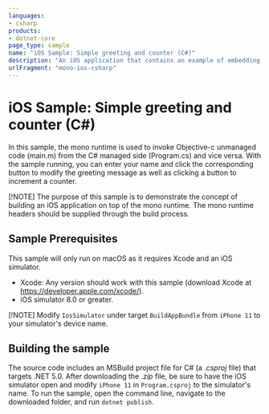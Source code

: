 ```yaml
---
languages:
- csharp
products:
- dotnet-core
page_type: sample
name: "iOS Sample: Simple greeting and counter (C#)"
description: "An iOS application that contains an example of embedding the mono runtime to invoke unmanaged code with C#."
urlFragment: "mono-ios-csharp"
---
```


# iOS Sample: Simple greeting and counter (C#)

In this sample, the mono runtime is used to invoke Objective-c unmanaged code (main.m) from the C# managed side (Program.cs) and vice versa. With the sample running, you can enter your name and click the corresponding button to modify the greeting message as well as clicking a button to increment a counter.

[!NOTE]
The purpose of this sample is to demonstrate the concept of building an iOS application on top of the mono runtime. The mono runtime headers should be supplied through the build process.

## Sample Prerequisites

This sample will only run on macOS as it requires Xcode and an iOS simulator.

- Xcode: Any version should work with this sample (download Xcode at <https://developer.apple.com/xcode/>).
- iOS simulator 8.0 or greater.

[!NOTE]
Modify `IosSimulator` under target `BuildAppBundle` from `iPhone 11` to your simulator's device name.

## Building the sample

The source code includes an MSBuild project file for C# (a _.csproj_ file) that targets .NET 5.0. After downloading the _.zip_ file, be sure to have the iOS simulator open and modify `iPhone 11` in `Program.csproj` to the simulator's name. To run the sample, open the command line, navigate to the downloaded folder, and run `dotnet publish`.
